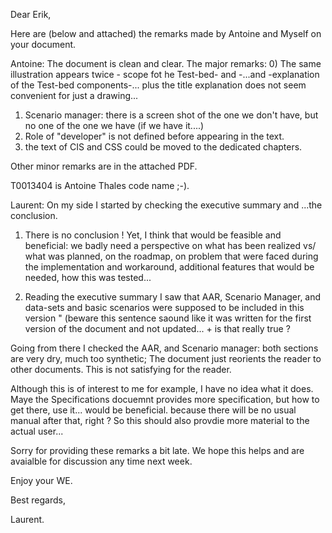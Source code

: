 Dear Erik,

Here are (below and attached) the remarks made by Antoine and Myself on your document.

Antoine: The document is clean and clear.
The major remarks:
0) The same illustration appears twice - scope fot he Test-bed- and -...and -explanation of the Test-bed components-... plus the title explanation does not seem convenient for just a drawing...
1) Scenario manager: there is a screen shot of the one we don't have, but no one of the one we have (if we have it....)
2) Role of "developer" is not defined before appearing in the text.
3) the text of CIS and CSS could be moved to the dedicated chapters.

Other minor remarks are in the attached PDF.

T0013404 is Antoine Thales code name ;-).

Laurent: 
On my side I started by checking the executive summary and ...the conclusion.
1) There is no conclusion ! Yet, I think that would be feasible and beneficial: we badly need a perspective on what has been realized vs/ what was planned, on the roadmap, on problem that were faced during the implementation and workaround, additional features that would be needed, how this was tested...

2) Reading the executive summary I saw that AAR, Scenario Manager, and data-sets and basic scenarios were supposed to be included in this version " (beware this sentence saound like it was written for the first version of the document and not updated... + is that really true ?

Going from there I checked the AAR, and Scenario manager: both sections are very dry, much too synthetic; The document just reorients the reader to other documents. This is not satisfying for the reader.

Although this is of interest to me for example, I have no idea what it does. Maye  the Specifications docuemnt provides more specification, but how to get there, use it... would be beneficial. because there will be no usual manual after that, right ?  So this should also provdie more material to the actual user...

Sorry for providing these remarks a bit late.
We hope this helps and are avaialble for discussion any time next week.

Enjoy your WE.

Best regards,

Laurent.
